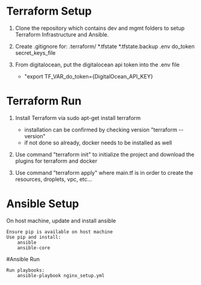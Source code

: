 # Terraform Setup

1.  Clone the repository which contains dev and mgmt folders to setup Terraform Infrastructure and Ansible.

2.  Create .gitignore for:
    .terraform/
    *.tfstate
    *.tfstate.backup
    .env
    do_token
    secret_keys_file

3.  From digitalocean, put the digitalocean api token into the .env file 
      -  "export TF_VAR_do_token={DigitalOcean_API_KEY}

# Terraform Run

1.  Install Terraform via sudo apt-get install terraform
      -  installation can be confirmed by checking version "terraform --version"
      -  if not done so already, docker needs to be installed as well

2.  Use command "terraform init" to initialize the project and download the plugins for terraform and docker

3.  Use command "terraform apply" where main.tf is in order to create the resources, droplets, vpc, etc...


# Ansible Setup

On host machine, update and install ansible

    Ensure pip is available on host machine
    Use pip and install:
        ansible
        ansible-core
        
#Ansible Run 

    Run playbooks:
        ansible-playbook nginx_setup.yml

